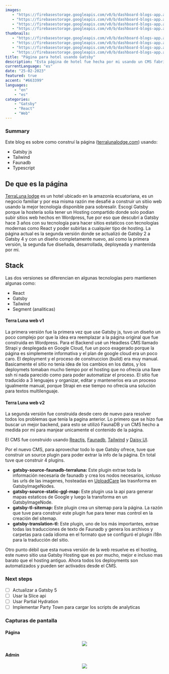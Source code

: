 ```yaml
---
images:
   - "https://firebasestorage.googleapis.com/v0/b/dashboard-blogs-app.appspot.com/o/images%2FThzROsREBLP9kFuUvCnohZ2IABw2%2Fgatsby-tl-site-hero.png?alt=media&token=8b6d4cc0-ec89-4b3e-9486-cf79af94fcc6"
   - "https://firebasestorage.googleapis.com/v0/b/dashboard-blogs-app.appspot.com/o/images%2FThzROsREBLP9kFuUvCnohZ2IABw2%2Fthumbnail_half_gatsby-tl-site-hero.png?alt=media&token=aee5afc8-6ec5-4e24-9a0d-72990d7831af"
   - "https://firebasestorage.googleapis.com/v0/b/dashboard-blogs-app.appspot.com/o/images%2FThzROsREBLP9kFuUvCnohZ2IABw2%2Fthumbnail_med_gatsby-tl-site-hero.png?alt=media&token=72f9ac78-a3eb-4a2a-91bd-e6b34f85e4b3"
   - "https://firebasestorage.googleapis.com/v0/b/dashboard-blogs-app.appspot.com/o/images%2FThzROsREBLP9kFuUvCnohZ2IABw2%2Fthumbnail_low_gatsby-tl-site-hero.png?alt=media&token=1a8e9d02-d99e-409d-88de-a2f2baaff7e3"
thumbnails: 
   - "https://firebasestorage.googleapis.com/v0/b/dashboard-blogs-app.appspot.com/o/images%2FThzROsREBLP9kFuUvCnohZ2IABw2%2Fgatsby-tl-site-thumb.png?alt=media&token=dffca831-e4ed-4c32-bb66-3c11cb512e05"
   - "https://firebasestorage.googleapis.com/v0/b/dashboard-blogs-app.appspot.com/o/images%2FThzROsREBLP9kFuUvCnohZ2IABw2%2Fthumbnail_half_gatsby-tl-site-thumb.png?alt=media&token=d7202331-a0d5-4ece-8975-1bc12fcf0ee8"
   - "https://firebasestorage.googleapis.com/v0/b/dashboard-blogs-app.appspot.com/o/images%2FThzROsREBLP9kFuUvCnohZ2IABw2%2Fthumbnail_med_gatsby-tl-site-thumb.png?alt=media&token=3166f1ce-69b3-43cf-87e2-83b92d5df9b5"
   - "https://firebasestorage.googleapis.com/v0/b/dashboard-blogs-app.appspot.com/o/images%2FThzROsREBLP9kFuUvCnohZ2IABw2%2Fthumbnail_low_gatsby-tl-site-thumb.png?alt=media&token=bfab745d-bcd2-4c3c-9cbd-c6925ff6f6a3"
title: "Página para hotel usando Gatsby"
description: "Esta página de hotel fue hecha por mi usando un CMS fabricado a la medida por mi."
currentLanguage: "es"
date: "25-02-2023"
featured: true
accent: "#663399"
languages: 
    - "en"
    - "es"
categories:
    - "Gatsby"
    - "React"
    - "Web"
---
```


### Summary
Este blog es sobre como construí la página ([terralunalodge.com](https://terralunalodge.com/en/)) usando:
- Gatsby js
- Tailwind
- Faunadb
- Typescript

## De que es la página
[TerraLuna lodge](https://terralunalodge.com/en/) es un hotel ubicado en la amazonía ecuatoriana, es un negocio familiar y por esa misma razón me desafié a construir un sitiio web usando la mejor tecnología disponible para sobresalir.
Escogí Gatsby porque la hostería solía tener un Hosting compartido donde solo podian subir sitios web hechos en Wordpress, fue por eso que descubrí a Gatsby hace 3 años con su tecnología para hacer sitios estaticos con tecnologías modernas como React y poder subirlas a cualquier tipo de hosting.
La página actual es la segunda versión donde se actualizó de Gatsby 2 a Gatsby 4 y con un diseño completamente nuevo, así como la primera versión, la segunda fue diseñada, desarrollada, deployeada y mantenida por mi.

## Stack
Las dos versiones se diferencian en algunas tecnologías pero mantienen algunas como:
- React
- Gatsby
- Tailwind
- Segment (analiticas)

#### Terra Luna web v1
La primera versión fue la primera vez que use Gatsby js, tuvo un diseño un poco complejo por que la idea era reemplazar a la página original que fue construida en Wordpress.
Para el Backend usé un Headless CMS llamado Strapi y desplegada en Google Cloud, fue un poco exagerado porque la página es simplemente informativa y el plan de google cloud era un poco caro.
El deployment y el proceso de construccion (build) era muy manual. Basicamente el sitio no tenía idea de los cambios en los datos, y  los deploymets tomaban mucho tiempo por el hosting que no ofrecía una llave ssh ni nada parecido como para poder automatizar el proceso.
El sitio fue traducido a 3 lenguajes y organizar, editar y mantenerlos era un proceso igualmente manual, porque Strapi en ese tiempo no ofrecía una solución para textos multilenguaje.

#### Terra Luna web v2
La segunda versión fue construida desde cero de nuevo para resolver todos los problemas que tenía la pagina anterior.
Lo primero que se hizo fue buscar un mejor backend, para esto se utilizó FaunaDB y un CMS hecho a medida por mi para manjear unicamente el contenido de la página.

El CMS fue construido usando [Reactjs](https://reactjs.org/), [Faunadb](https://fauna.com/), [Tailwind](https://tailwindcss.com/) y [Daisy UI](https://daisyui.com/).

Por el nuevo CMS, para aprovechar todo lo que Gatsby ofrece, tuve que construir un source plugin  para poder extrar la info de la página. En total tuve que construir 4 plugins.

- **gatsby-source-faunadb-terraluna:** Este plugin extrae toda la información necesaria de faunadb y crea los nodos necesarios, icnluso las urls de las imagenes, hosteadas en [UploadCare](https://uploadcare.com/) las trasnforma en GatsbyImageNodes.
- **gatsby-source-static-ggl-map:** Este plugin usa la api para generar mapas estaticos de Google y luego la transforma en un GatsbyImageNode.
- **gatsby-tl-sitemap:** Este plugin crea un sitemap para la página. La razón que tuve para construir este plugin fue para tener mas control en la creación del sitemap.
- **gatsby-translation-tl:** Este plugin, uno de los más importantes, extrae todas las traducciones de texto de Faunadb y genera los archivos y carpetas para cada idioma en el formato que se configuró el plugin i18n para la traducción del sitio.

Otro punto débil que esta nueva versión de la web resuelve es el hosting, este nuevo sitio usa Gatsby Hosting que es por mucho, mejor e incluso mas barato que el hosting antiguo. Ahora todos los deployments son automatizados y pueden ser activados desde el CMS.

### Next steps
- [ ] Actualizar a Gatsby 5
- [ ] Usar la Slice api
- [ ] Usar Partial Hydration
- [ ] Implementar Party Town para cargar los scripts de analyticas

### Capturas de pantalla

#### Página
<p align="center">
<img sizes="(min-width: 720px) 720px, 100vw" srcset="https://firebasestorage.googleapis.com/v0/b/dashboard-blogs-app.appspot.com/o/images%2FThzROsREBLP9kFuUvCnohZ2IABw2%2Fthumbnail_half_terra-luna-site-ss.png?alt=media&token=1be9d905-4b0c-4e19-9ee1-54155d1c8f22 1200w, https://firebasestorage.googleapis.com/v0/b/dashboard-blogs-app.appspot.com/o/images%2FThzROsREBLP9kFuUvCnohZ2IABw2%2Fthumbnail_med_terra-luna-site-ss.png?alt=media&token=e6b16a01-2c17-4d04-ab93-adc4a9227805 800w, https://firebasestorage.googleapis.com/v0/b/dashboard-blogs-app.appspot.com/o/images%2FThzROsREBLP9kFuUvCnohZ2IABw2%2Fthumbnail_low_terra-luna-site-ss.png?alt=media&token=46db42bc-a1c9-431a-a3c2-31dbc3e87e54 400w" src="https://firebasestorage.googleapis.com/v0/b/dashboard-blogs-app.appspot.com/o/images%2FThzROsREBLP9kFuUvCnohZ2IABw2%2Fterra-luna-site-ss.png?alt=media&token=29819313-a6f4-4100-bf0d-68bc54178e39">
</p>

#### Admin 
<p align="center">
<img sizes="(min-width: 720px) 720px, 100vw" srcset="https://firebasestorage.googleapis.com/v0/b/dashboard-blogs-app.appspot.com/o/images%2FThzROsREBLP9kFuUvCnohZ2IABw2%2Fthumbnail_half_terra-luna-admin-ss.png?alt=media&token=f55d7350-bf9a-4264-9911-17c2bfc08c74 1200w, https://firebasestorage.googleapis.com/v0/b/dashboard-blogs-app.appspot.com/o/images%2FThzROsREBLP9kFuUvCnohZ2IABw2%2Fthumbnail_med_terra-luna-admin-ss.png?alt=media&token=54df76b0-9d57-4a69-9e99-023f85707d3a 800w, https://firebasestorage.googleapis.com/v0/b/dashboard-blogs-app.appspot.com/o/images%2FThzROsREBLP9kFuUvCnohZ2IABw2%2Fthumbnail_low_terra-luna-admin-ss.png?alt=media&token=14d3622c-8ac4-4248-8d49-b9bd678ec403 400w" src="https://firebasestorage.googleapis.com/v0/b/dashboard-blogs-app.appspot.com/o/images%2FThzROsREBLP9kFuUvCnohZ2IABw2%2Fterra-luna-admin-ss.png?alt=media&token=3b5e648b-87b8-4207-96b2-a49f83b91297">
</p>
